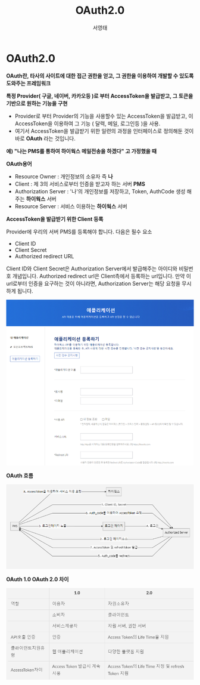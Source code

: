 ﻿---
title:  "OAuth2.0"
search: false
categories: 
  - Spring
toc: true  
last_modified_at: 2022-01-26T10:06:00-05:00
tags:
  - Spring
  - Spring Security
  - OAuth
author: 서영태
---
# OAuth2.0

**OAuth란, 타사의 사이트에 대한 접근 권한을 얻고, 그 권한을 이용하여 개발할 수 있도록 도와주는 프레임워크**


**특정 Provider( 구글, 네이버, 카카오등 )로 부터 AccessToken을 발급받고, 그 토큰을 기반으로 원하는 기능을 구현**
- Provider로 부터 Provider의 기능을 사용할수 있는 AccessToken을 발급받고, 이 AccessToken을 이용하여 그 기능 ( 달력, 메일, 로그인등 )을 사용.
- 여기서 AccessToken을 발급받기 위한 일련의 과정을 인터페이스로 정의해둔 것이 바로 **OAuth** 라는 것입니다.   


**예) "나는 PMS를 통하여 하이웍스 메일전송을 하겠다" 고 가정했을 때**

**OAuth용어** 
- Resource Owner : 개인정보의 소유자 즉 **나**
- Client : 제 3의 서비스로부터 인증을 받고자 하는 서버 **PMS**
- Authorization Server : '나'의 개인정보를 저장하고, Token, AuthCode 생성 해주는 **하이웍스** 서버 
- Resource Server : 서비스 이용하는 **하이웍스** 서버 

**AccessToken을 발급받기 위한 Client 등록**

Provider에 우리의 서버 PMS를 등록해야 합니다.
다음은 필수 요소
- Client ID
- Client Secret
- Authorized redirect URL

Client ID와 Client Secret은 Authorization Server에서 발급해주는 아이디와 비밀번호 개념입니다.
Authorized redirect url은 Client측에서 등록하는 url입니다. 만약 이 url로부터 인증을 요구하는 것이 아니라면, Authorization Server는 해당 요청을 무시하게 됩니다.

![hiworksAppReg](/assets/images/oauth/hiworksAppReg.png)

**OAuth 흐름**

![oauth1](/assets/images/oauth/OAuth1.png)

**OAuth 1.0 OAuth 2.0 차이**

![oauth2](/assets/images/oauth/OAuth2.png)

